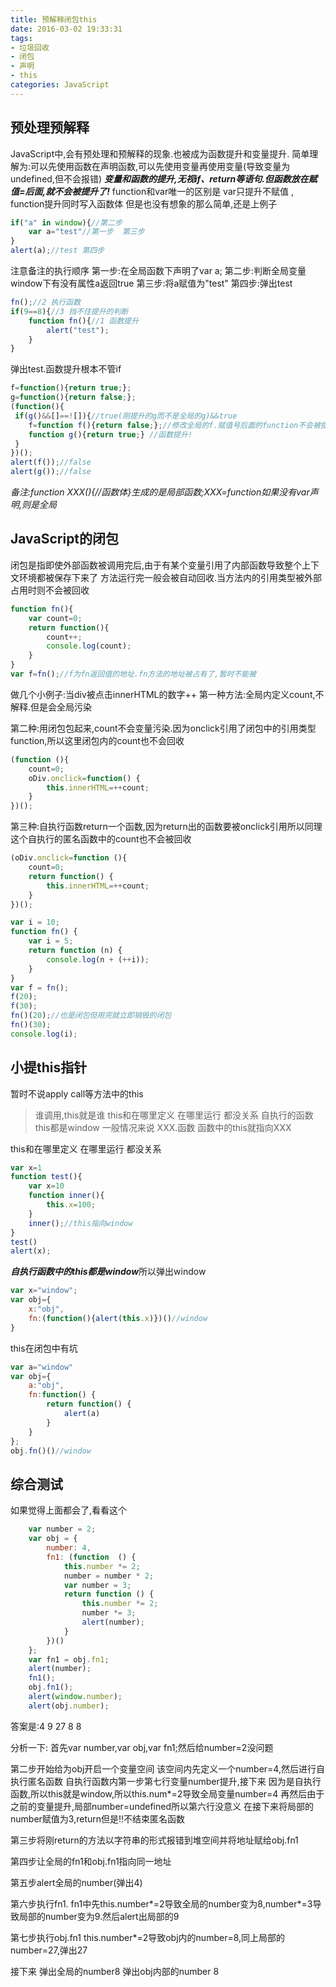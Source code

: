 ```yaml
---
title: 预解释闭包this
date: 2016-03-02 19:33:31
tags:
- 垃圾回收
- 闭包
- 声明
- this
categories: JavaScript
---
```

预处理预解释
---
JavaScript中,会有预处理和预解释的现象.也被成为函数提升和变量提升.
简单理解为:可以先使用函数在声明函数,可以先使用变量再使用变量(导致变量为undefined,但不会报错)
***变量和函数的提升,无视if、return等语句.但函数放在赋值=后面,就不会被提升了!***
function和var唯一的区别是  var只提升不赋值 , function提升同时写入函数体
但是也没有想象的那么简单,还是上例子
```JavaScript
if("a" in window){//第二步
	var a="test"//第一步  第三步
}
alert(a);//test 第四步
```
注意备注的执行顺序<!--more-->
第一步:在全局函数下声明了var a;
第二步:判断全局变量window下有没有属性a返回true
第三步:将a赋值为"test"
第四步:弹出test

```JavaScript
fn();//2 执行函数
if(9==8){//3 挡不住提升的判断
	function fn(){//1 函数提升
		alert("test");
	}
}
```
弹出test.函数提升根本不管if
```JavaScript
f=function(){return true;};
g=function(){return false;};
(function(){
 if(g()&&[]==![]){//true(刚提升的g而不是全局的g)&&true
	f=function f(){return false;};//修改全局的f.赋值号后面的function不会被提升
	function g(){return true;} //函数提升!
 }
})();
alert(f());//false
alert(g());//false
```
*备注:function XXX(){//函数体}生成的是局部函数;XXX=function如果没有var声明,则是全局*

JavaScript的闭包
---
闭包是指即使外部函数被调用完后,由于有某个变量引用了内部函数导致整个上下文环境都被保存下来了
方法运行完一般会被自动回收.当方法内的引用类型被外部占用时则不会被回收
```JavaScript
function fn(){
	var count=0;
	return function(){
		count++;
		console.log(count);
	}
}
var f=fn();//f为fn返回值的地址.fn方法的地址被占有了,暂时不能被
```

做几个小例子:当div被点击innerHTML的数字++
第一种方法:全局内定义count,不解释.但是会全局污染

第二种:用闭包包起来,count不会变量污染.因为onclick引用了闭包中的引用类型function,所以这里闭包内的count也不会回收
```JavaScript
(function (){
	count=0;
	oDiv.onclick=function() {
		this.innerHTML=++count;
	}
})();
```
第三种:自执行函数return一个函数,因为return出的函数要被onclick引用所以同理这个自执行的匿名函数中的count也不会被回收
```JavaScript
(oDiv.onclick=function (){
	count=0;
	return function() {
		this.innerHTML=++count;
	}
})();
```
```JavaScript
var i = 10;
function fn() {
    var i = 5;
    return function (n) {
        console.log(n + (++i));
    }
}
var f = fn();
f(20);
f(30);
fn()(20);//也是闭包但用完就立即销毁的闭包
fn()(30);
console.log(i);
```
小提this指针
---
暂时不说apply call等方法中的this
> 谁调用,this就是谁
> this和在哪里定义 在哪里运行  都没关系
> 自执行的函数this都是window
一般情况来说 XXX.函数    函数中的this就指向XXX

this和在哪里定义 在哪里运行  都没关系
```JavaScript
var x=1
function test(){
	var x=10
	function inner(){
		this.x=100;
	}
	inner();//this指向window
}
test()
alert(x);
```
***自执行函数中的this都是window***所以弹出window
```JavaScript
var x="window";
var obj={
	x:"obj",
	fn:(function(){alert(this.x)})()//window	
}
```
this在闭包中有坑
```JavaScript
var a="window"
var obj={
	a:"obj",
	fn:function() {
		return function() {
			alert(a)
		}
	}
};
obj.fn()()//window
```

综合测试
---
如果觉得上面都会了,看看这个
```JavaScript
    var number = 2;
    var obj = {
        number: 4,
        fn1: (function  () {
            this.number *= 2;
            number = number * 2;
            var number = 3;
            return function () {
                this.number *= 2;
                number *= 3;
                alert(number);
            }
        })()
    };
    var fn1 = obj.fn1;
    alert(number);
    fn1(); 
    obj.fn1(); 
    alert(window.number);
    alert(obj.number);
```
答案是:4 9 27 8 8

分析一下:
首先var number,var obj,var fn1;然后给number=2没问题

第二步开始给为obj开启一个变量空间
	该空间内先定义一个number=4,然后进行自执行匿名函数
	自执行函数内第一步第七行变量number提升,接下来
	因为是自执行函数,所以this就是window,所以this.num*=2导致全局变量number=4
	再然后由于之前的变量提升,局部number=undefined所以第六行没意义
	在接下来将局部的number赋值为3,return但是!!不结束匿名函数

第三步将刚return的方法以字符串的形式报错到堆空间并将地址赋给obj.fn1

第四步让全局的fn1和obj.fn1指向同一地址

第五步alert全局的number(弹出4)

第六步执行fn1.  fn1中先this.number*=2导致全局的number变为8,number*=3导致局部的number变为9.然后alert出局部的9

第七步执行obj.fn1     this.number*=2导致obj内的number=8,同上局部的number=27,弹出27

接下来 弹出全局的number8   弹出obj内部的number 8

